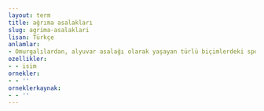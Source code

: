 ```yaml
---
layout: term
title: ağrıma asalakları
slug: agrima-asalaklari
lisan: Türkçe
anlamlar:
- Omurgalılardan, alyuvar asalağı olarak yaşayan türlü biçimlerdeki sporlular topluluğu
ozellikler:
- - isim
ornekler:
- - ''
orneklerkaynak:
- - ''
---
```

